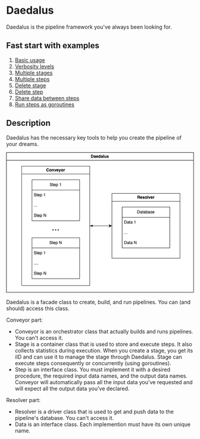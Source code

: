 # Daedalus

Daedalus is the pipeline framework you've always been looking for.

## Fast start with examples

1. [Basic usage](examples/basic/)
2. [Verbosity levels](examples/verbosity_levels/main.go)
3. [Multiple stages](examples/multiple_stages/)
4. [Multiple steps](examples/multiple_steps/)
5. [Delete stage](example/delete_stage)
6. [Delete step](example/delete_step)
7. [Share data between steps](examples/share_data_between_steps/)
8. [Run steps as goroutines](examples/run_steps_as_goroutines/)

## Description

Daedalus has the necessary key tools to help you create the pipeline of your dreams.

![Schema](daedalus_schema.png)

Daedalus is a facade class to create, build, and run pipelines. You can (and should) access this class.

Conveyor part:

- Conveyor is an orchestrator class that actually builds and runs pipelines. You can't access it.
- Stage is a container class that is used to store and execute steps. It also collects statistics during execution. When you create a stage, you get its iID and can use it to manage the stage through Daedalus. Stage can execute steps consequently or concurrently (using goroutines).
- Step is an interface class. You must implement it with a desired procedure, the required input data names, and the output data names. Conveyor will automatically pass all the input data you've requested and will expect all the output data you've declared.

Resolver part:

- Resolver is a driver class that is used to get and push data to the pipeline's database. You can't access it.
- Data is an interface class. Each implemention must have its own unique name.

